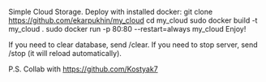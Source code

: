 Simple Cloud Storage.
Deploy with installed docker:
  git clone https://github.com/ekarpukhin/my_cloud
  cd my_cloud
  sudo docker build -t my_cloud .
  sudo docker run -p 80:80 --restart=always my_cloud
Enjoy!

If you need to clear database, send /clear.
If you need to stop server, send /stop (it will reload automatically).

P.S. Collab with https://github.com/Kostyak7
